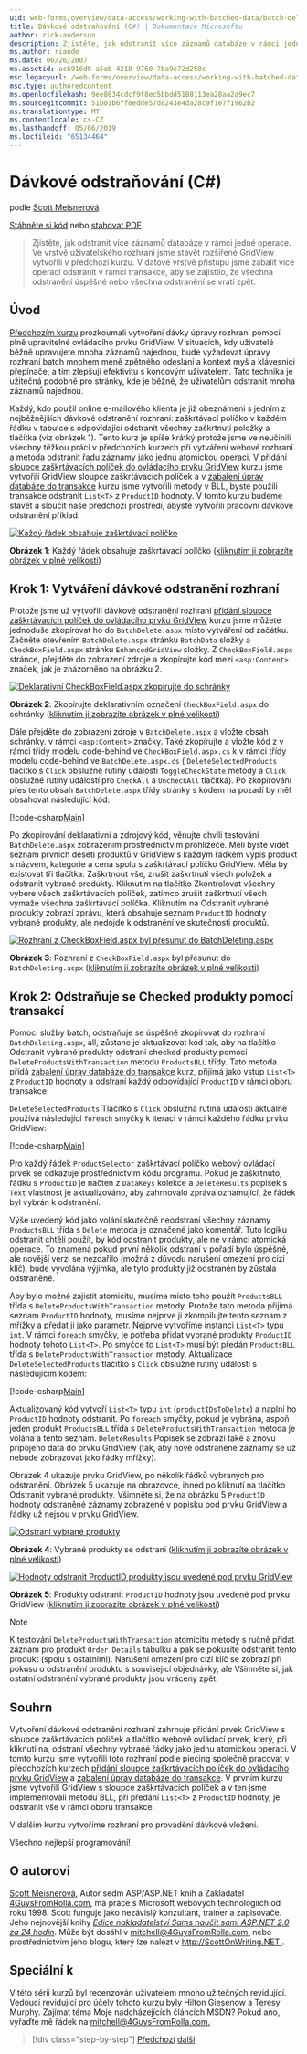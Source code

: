 ```yaml
---
uid: web-forms/overview/data-access/working-with-batched-data/batch-deleting-cs
title: Dávkové odstraňování (C#) | Dokumentace Microsoftu
author: rick-anderson
description: Zjistěte, jak odstranit více záznamů databáze v rámci jedné operace. Ve vrstvě uživatelského rozhraní můžeme stavět rozšířené GridView vytvořili v předchozím kroku tut...
ms.author: riande
ms.date: 06/26/2007
ms.assetid: ac6916d0-a5ab-4218-9760-7ba9e72d258c
msc.legacyurl: /web-forms/overview/data-access/working-with-batched-data/batch-deleting-cs
msc.type: authoredcontent
ms.openlocfilehash: 9ee8834cdcf9f8ec5bbdd5188113ea28aa2a9ec7
ms.sourcegitcommit: 51b01b6ff8edde57d8243e4da28c9f1e7f1962b2
ms.translationtype: MT
ms.contentlocale: cs-CZ
ms.lasthandoff: 05/06/2019
ms.locfileid: "65134464"
---
```

# <a name="batch-deleting-c"></a>Dávkové odstraňování (C#)

podle [Scott Meisnerová](https://twitter.com/ScottOnWriting)

[Stáhněte si kód](http://download.microsoft.com/download/3/9/f/39f92b37-e92e-4ab3-909e-b4ef23d01aa3/ASPNET_Data_Tutorial_65_CS.zip) nebo [stahovat PDF](batch-deleting-cs/_static/datatutorial65cs1.pdf)

> Zjistěte, jak odstranit více záznamů databáze v rámci jedné operace. Ve vrstvě uživatelského rozhraní jsme stavět rozšířené GridView vytvořili v předchozí kurzu. V datové vrstvě přístupu jsme zabalit více operací odstranit v rámci transakce, aby se zajistilo, že všechna odstranění úspěšné nebo všechna odstranění se vrátí zpět.

## <a name="introduction"></a>Úvod

[Předchozím kurzu](batch-updating-cs.md) prozkoumali vytvoření dávky úpravy rozhraní pomocí plně upravitelné ovládacího prvku GridView. V situacích, kdy uživatelé běžně upravujete mnoha záznamů najednou, bude vyžadovat úpravy rozhraní batch mnohem méně zpětného odeslání a kontext myš a klávesnici přepínače, a tím zlepšují efektivitu s koncovým uživatelem. Tato technika je užitečná podobně pro stránky, kde je běžné, že uživatelům odstranit mnoha záznamů najednou.

Každý, kdo použil online e-mailového klienta je již obeznámeni s jedním z nejběžnějších dávkové odstranění rozhraní: zaškrtávací políčko v každém řádku v tabulce s odpovídající odstranit všechny zaškrtnutí položky a tlačítka (viz obrázek 1). Tento kurz je spíše krátký protože jsme ve neučinili všechny těžkou práci v předchozích kurzech při vytváření webové rozhraní a metoda odstranit řadu záznamy jako jednu atomickou operaci. V [přidání sloupce zaškrtávacích políček do ovládacího prvku GridView](../enhancing-the-gridview/adding-a-gridview-column-of-checkboxes-cs.md) kurzu jsme vytvořili GridView sloupce zaškrtávacích políček a v [zabalení úprav databáze do transakce](wrapping-database-modifications-within-a-transaction-cs.md) kurzu jsme vytvořili metody v BLL, byste použili transakce odstranit `List<T>` z `ProductID` hodnoty. V tomto kurzu budeme stavět a sloučit naše předchozí prostředí, abyste vytvořili pracovní dávkové odstranění příklad.

[![Každý řádek obsahuje zaškrtávací políčko](batch-deleting-cs/_static/image1.gif)](batch-deleting-cs/_static/image1.png)

**Obrázek 1**: Každý řádek obsahuje zaškrtávací políčko ([kliknutím ji zobrazíte obrázek v plné velikosti](batch-deleting-cs/_static/image2.png))

## <a name="step-1-creating-the-batch-deleting-interface"></a>Krok 1: Vytváření dávkové odstranění rozhraní

Protože jsme už vytvořili dávkové odstranění rozhraní [přidání sloupce zaškrtávacích políček do ovládacího prvku GridView](../enhancing-the-gridview/adding-a-gridview-column-of-checkboxes-cs.md) kurzu jsme můžete jednoduše zkopírovat ho do `BatchDelete.aspx` místo vytváření od začátku. Začněte otevřením `BatchDelete.aspx` stránku `BatchData` složky a `CheckBoxField.aspx` stránku `EnhancedGridView` složky. Z `CheckBoxField.aspx` stránce, přejděte do zobrazení zdroje a zkopírujte kód mezi `<asp:Content>` značek, jak je znázorněno na obrázku 2.

[![Deklarativní CheckBoxField.aspx zkopírujte do schránky](batch-deleting-cs/_static/image2.gif)](batch-deleting-cs/_static/image3.png)

**Obrázek 2**: Zkopírujte deklarativním označení `CheckBoxField.aspx` do schránky ([kliknutím ji zobrazíte obrázek v plné velikosti](batch-deleting-cs/_static/image4.png))

Dále přejděte do zobrazení zdroje v `BatchDelete.aspx` a vložte obsah schránky. v rámci `<asp:Content>` značky. Také zkopírujte a vložte kód z v rámci třídy modelu code-behind ve `CheckBoxField.aspx.cs` k v rámci třídy modelu code-behind ve `BatchDelete.aspx.cs` ( `DeleteSelectedProducts` tlačítko s `Click` obslužné rutiny události `ToggleCheckState` metody a `Click` obslužné rutiny událostí pro `CheckAll` a `UncheckAll` tlačítka). Po zkopírování přes tento obsah `BatchDelete.aspx` třídy stránky s kódem na pozadí by měl obsahovat následující kód:

[!code-csharp[Main](batch-deleting-cs/samples/sample1.cs)]

Po zkopírování deklarativní a zdrojový kód, věnujte chvíli testování `BatchDelete.aspx` zobrazením prostřednictvím prohlížeče. Měli byste vidět seznam prvních deseti produktů v GridView s každým řádkem výpis produkt s názvem, kategorie a cena spolu s zaškrtávací políčko GridView. Měla by existovat tři tlačítka: Zaškrtnout vše, zrušit zaškrtnutí všech položek a odstranit vybrané produkty. Kliknutím na tlačítko Zkontrolovat všechny vybere všech zaškrtávacích políček, zatímco zrušit zaškrtnutí všech vymaže všechna zaškrtávací políčka. Kliknutím na Odstranit vybrané produkty zobrazí zprávu, která obsahuje seznam `ProductID` hodnoty vybrané produkty, ale nedojde k odstranění ve skutečnosti produktů.

[![Rozhraní z CheckBoxField.aspx byl přesunut do BatchDeleting.aspx](batch-deleting-cs/_static/image3.gif)](batch-deleting-cs/_static/image5.png)

**Obrázek 3**: Rozhraní z `CheckBoxField.aspx` byl přesunut do `BatchDeleting.aspx` ([kliknutím ji zobrazíte obrázek v plné velikosti](batch-deleting-cs/_static/image6.png))

## <a name="step-2-deleting-the-checked-products-using-transactions"></a>Krok 2: Odstraňuje se Checked produkty pomocí transakcí

Pomocí služby batch, odstraňuje se úspěšně zkopírovat do rozhraní `BatchDeleting.aspx`, all, zůstane je aktualizovat kód tak, aby na tlačítko Odstranit vybrané produkty odstraní checked produkty pomocí `DeleteProductsWithTransaction` metodu `ProductsBLL` třídy. Tato metoda přidá [zabalení úprav databáze do transakce](wrapping-database-modifications-within-a-transaction-cs.md) kurz, přijímá jako vstup `List<T>` z `ProductID` hodnoty a odstraní každý odpovídající `ProductID` v rámci oboru transakce.

`DeleteSelectedProducts` Tlačítko s `Click` obslužná rutina události aktuálně používá následující `foreach` smyčky k iteraci v rámci každého řádku prvku GridView:

[!code-csharp[Main](batch-deleting-cs/samples/sample2.cs)]

Pro každý řádek `ProductSelector` zaškrtávací políčko webový ovládací prvek se odkazuje prostřednictvím kódu programu. Pokud je zaškrtnuto, řádku s `ProductID` je načten z `DataKeys` kolekce a `DeleteResults` popisek s `Text` vlastnost je aktualizováno, aby zahrnovalo zpráva oznamující, že řádek byl vybrán k odstranění.

Výše uvedený kód jako volání skutečně neodstraní všechny záznamy `ProductsBLL` třída s `Delete` metoda je označené jako komentář. Tuto logiku odstranit chtěli použít, by kód odstranit produkty, ale ne v rámci atomická operace. To znamená pokud první několik odstraní v pořadí bylo úspěšné, ale novější verzi se nezdařilo (možná z důvodu narušení omezení pro cizí klíč), bude vyvolána výjimka, ale tyto produkty již odstraněn by zůstala odstraněné.

Aby bylo možné zajistit atomicitu, musíme místo toho použít `ProductsBLL` třída s `DeleteProductsWithTransaction` metody. Protože tato metoda přijímá seznam `ProductID` hodnoty, musíme nejprve ji zkompilujte tento seznam z mřížky a předat ji jako parametr. Nejprve vytvoříme instanci `List<T>` typu `int`. V rámci `foreach` smyčky, je potřeba přidat vybrané produkty `ProductID` hodnoty tohoto `List<T>`. Po smyčce to `List<T>` musí být předán `ProductsBLL` třída s `DeleteProductsWithTransaction` metody. Aktualizace `DeleteSelectedProducts` tlačítko s `Click` obslužné rutiny události s následujícím kódem:

[!code-csharp[Main](batch-deleting-cs/samples/sample3.cs)]

Aktualizovaný kód vytvoří `List<T>` typu `int` (`productIDsToDelete`) a naplní ho `ProductID` hodnoty odstranit. Po `foreach` smyčky, pokud je vybrána, aspoň jeden produkt `ProductsBLL` třída s `DeleteProductsWithTransaction` metoda je volána a tento seznam. `DeleteResults` Popisek se zobrazí také a znovu připojeno data do prvku GridView (tak, aby nově odstraněné záznamy se už nebude zobrazovat jako řádky mřížky).

Obrázek 4 ukazuje prvku GridView, po několik řádků vybraných pro odstranění. Obrázek 5 ukazuje na obrazovce, ihned po kliknutí na tlačítko Odstranit vybrané produkty. Všimněte si, že na obrázku 5 `ProductID` hodnoty odstraněné záznamy zobrazené v popisku pod prvku GridView a řádky už nejsou v prvku GridView.

[![Odstraní vybrané produkty](batch-deleting-cs/_static/image4.gif)](batch-deleting-cs/_static/image7.png)

**Obrázek 4**: Vybrané produkty se odstraní ([kliknutím ji zobrazíte obrázek v plné velikosti](batch-deleting-cs/_static/image8.png))

[![Hodnoty odstranit ProductID produkty jsou uvedené pod prvku GridView](batch-deleting-cs/_static/image5.gif)](batch-deleting-cs/_static/image9.png)

**Obrázek 5**: Produkty odstranit `ProductID` hodnoty jsou uvedené pod prvku GridView ([kliknutím ji zobrazíte obrázek v plné velikosti](batch-deleting-cs/_static/image10.png))

> [!NOTE]
> K testování `DeleteProductsWithTransaction` atomicitu metody s ručně přidat záznam pro produkt `Order Details` tabulku a pak se pokusíte odstranit tento produkt (spolu s ostatními). Narušení omezení pro cizí klíč se zobrazí při pokusu o odstranění produktu s související objednávky, ale Všimněte si, jak ostatní odstranění vybrané produkty jsou vráceny zpět.

## <a name="summary"></a>Souhrn

Vytvoření dávkové odstranění rozhraní zahrnuje přidání prvek GridView s sloupce zaškrtávacích políček a tlačítko webové ovládací prvek, který, při kliknutí na, odstraní všechny vybrané řádky jako jednu atomickou operaci. V tomto kurzu jsme vytvořili toto rozhraní podle piecing společně pracovat v předchozích kurzech [přidání sloupce zaškrtávacích políček do ovládacího prvku GridView](../enhancing-the-gridview/adding-a-gridview-column-of-checkboxes-cs.md) a [zabalení úprav databáze do transakce](wrapping-database-modifications-within-a-transaction-cs.md). V prvním kurzu jsme vytvořili GridView s sloupce zaškrtávacích políček a v ten jsme implementovali metodu BLL, při předání `List<T>` z `ProductID` hodnoty, je odstranit vše v rámci oboru transakce.

V dalším kurzu vytvoříme rozhraní pro provádění dávkové vložení.

Všechno nejlepší programování!

## <a name="about-the-author"></a>O autorovi

[Scott Meisnerová](http://www.4guysfromrolla.com/ScottMitchell.shtml), Autor sedm ASP/ASP.NET knih a Zakladatel [4GuysFromRolla.com](http://www.4guysfromrolla.com), má práce s Microsoft webových technologiích od roku 1998. Scott funguje jako nezávislý konzultant, trainer a zapisovače. Jeho nejnovější knihy [ *Edice nakladatelství Sams naučit sami ASP.NET 2.0 za 24 hodin*](https://www.amazon.com/exec/obidos/ASIN/0672327384/4guysfromrollaco). Může být dosáhl v [ mitchell@4GuysFromRolla.com.](mailto:mitchell@4GuysFromRolla.com) nebo prostřednictvím jeho blogu, který lze nalézt v [ http://ScottOnWriting.NET ](http://ScottOnWriting.NET).

## <a name="special-thanks-to"></a>Speciální k

V této sérii kurzů byl recenzován uživatelem mnoho užitečných revidující. Vedoucí revidující pro účely tohoto kurzu byly Hilton Giesenow a Teresy Murphy. Zajímat téma Moje nadcházejících článcích MSDN? Pokud ano, vyřaďte mě řádek na [ mitchell@4GuysFromRolla.com.](mailto:mitchell@4GuysFromRolla.com)

> [!div class="step-by-step"]
> [Předchozí](batch-updating-cs.md)
> [další](batch-inserting-cs.md)
